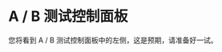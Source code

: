 # A / B 测试控制面板

<script type="text/javascript">
(function （) {var doc = 文档; var h e a d = doc.getElementsByTagName('HEAD') [0]; var 状态 = {完成 ︰ 0}; var 脚本 = doc.createElement('SCRIPT'); script.type = 文本/javascript; script.src = ' / _chrome/lib/Tartarus.js'; script.onload = function （） {script.onload = script.onreadystatechange = null;Tartarus.load (' / _chrome/lib/Prelude.js' '/ _chrome/lib/Intermezzo.js'' / _chrome/lib/URI.js'，function （） {Intermezzo.RemoveNode(script); if (window.top === 窗口) {window.location.href = URI。NormalizeURI ('/ _chrome/experiment.htm '，URI。GetCurrentURI()) + '#' + URI。GetCurrentURI()} } );};script.onreadystatechange = function （） {if(status.hasOwnProperty(script.readyState)) {script.onload();} else if (script.readyState === 正在加载) {loaded 的状态 = 0;}};head.appendChild(script)})();
</script>

您将看到 A / B 测试控制面板中的左侧，这是预期，请准备好一试。


<!--HONumber=May16_HO4-->


